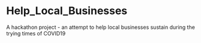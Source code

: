 # Help_Local_Businesses
A hackathon project - an attempt to help local businesses sustain during the trying times of COVID19
